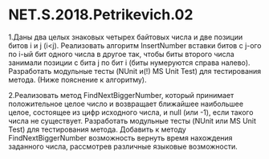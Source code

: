 # NET.S.2018.Petrikevich.02

1.Даны два целых знаковых четырех байтовых числа и две позиции битов i и j (i<j). Реализовать алгоритм InsertNumber вставки битов с j-ого по i-ый бит одного числа в другое так, чтобы биты второго числа занимали позиции с бита j по бит i (биты нумеруются справа налево).
Разработать модульные тесты (NUnit и(!) MS Unit Test) для тестирования метода. (Ниже пояснение к алгоритму). 

2.Реализовать метод FindNextBiggerNumber, который принимает положительное целое число и возвращает ближайшее наибольшее целое, состоящее из цифр исходного числа, и null (или -1), если такого числа не существует.
Разработать модульные тесты (NUnit или MS Unit Test) для тестирования метода.
Добавить к методу FindNextBiggerNumber возможность вернуть время нахождения заданного числа, рассмотрев различные языковые возможности.

